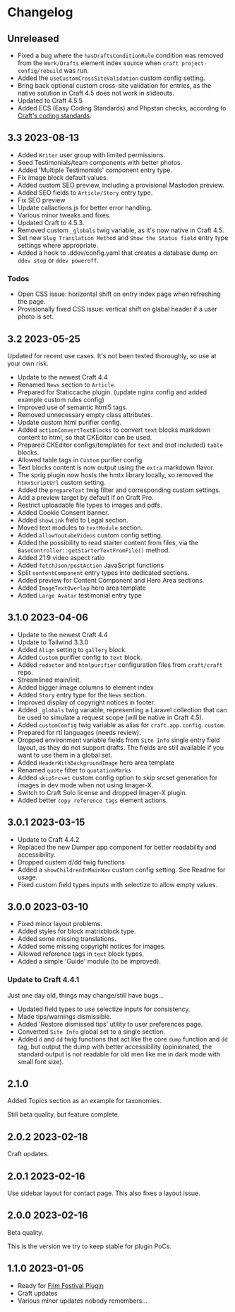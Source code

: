 # Changelog

## Unreleased

* Fixed a bug where the `hasDraftsConditionRule` condition was removed from the `Work/Drafts` element index source when `craft project-config/rebuild` was run.
* Added the `useCustomCrossSiteValidation` custom config setting.
* Bring back optional custom cross-site validation for entries, as the native solution in Craft 4.5 does not work in slideouts.
* Updated to Craft 4.5.5
* Added ECS (Easy Coding Standards) and Phpstan checks, according to [Craft's coding standards](https://craftcms.com/docs/4.x/extend/coding-guidelines.html).

## 3.3 2023-08-13

* Added `Writer` user group with limited permissions.
* Seed Testimonials/team components with better photos.
* Added 'Multiple Testimonials' component entry type.
* Fix image block default values.
* Added custom SEO preview, including a provisional Mastodon preview.
* Added SEO fields to `Article/Story` entry type.
* Fix SEO preview
* Update callactions.js for better error handling.
* Various minor tweaks and fixes.
* Updated Craft to 4.5.3.
* Removed custom `_globals` twig variable, as it's now native in Craft 4.5.
* Set new `Slug Translation Method` and `Show the Status field` entry type settings where appropriate.
* Added a hook to .ddev/config.yaml that creates a database dump on `ddev stop` or `ddev poweroff`.

### Todos

* Open CSS issue: horizontal shift on entry index page when refreshing the page.
* Provisionally fixed CSS issue: vertical shift on glabal header if a user photo is set.

## 3.2 2023-05-25

Updated for recent use cases. It's not been tested thoroughly, so use at your own risk.

* Update to the newest Craft 4.4
* Renamed `News` section to `Article`.
* Prepared for Staticcache plugin. (update nginx config and added example custom rules config)
* Improved use of semantic html5 tags.
* Removed unnecessary empty class attributes.
* Update custom html purifier config.
* Added `actionConvertTextBlocks` to convert `text` blocks markdown content to html, so that CKEditor can be used.
* Prepared CKEditor configs/templates for `text` and (not included) `table` blocks.
* Allowed table tags in `Custom` purifier config.
* Text blocks content is now output using the `extra` markdown flavor.
* The sprig plugin now hosts the hmtx library locally, so removed the `htmxScriptUrl` custom setting.
* Added the `prepareText` twig filter and corresponding custom settings.
* Add a preview target by default if on Craft Pro.
* Restrict uploadable file types to images and pdfs.
* Added Cookie Consent banner.
* Added `showLink` field to Legal section.
* Moved text modules to `textModule` section.
* Added `allowYoutubeVideos` custom config setting.
* Added the possibility to read starter content from files, via the `BaseController::getStarterTextFromFile()` method.
* Added 21:9 video aspect ratio
* Added `fetchJson/postAction` JavaScript functions
* Split `contentComponent` entry types into dedicated sections.
* Added preview for Content Component and Hero Area sections.
* Added `ImageTextOverlap` hero area template
* Added `Large Avatar` testimonial entry type

## 3.1.0 2023-04-06

* Update to the newest Craft 4.4
* Update to Tailwind 3.3.0
* Added `Align` setting to `gallery` block.
* Added `Custom` purifier config to `text` block.
* Added `redactor` and `htmlpurifier` configuration files from `craft/craft` repo.
* Streamlined main/init.
* Added bigger image columns to element index
* Added `Story` entry type for the `News` section.
* Improved display of copyright notices in footer.
* Added `_globals` twig variable, representing a Laravel collection that can be used to simulate a request scope (will be native in Craft 4.5).
* Added `customConfig` twig variable as alias for `craft.app.config.custom`.
* Prepared for rtl languages (needs review).
* Dropped environment variable fields from `Site Info` single entry field layout, as they do not support drafts. The fields are still available if you want to use them in a global set.
* Added `HeaderWithBackgroundImage` hero area template
* Renamed `quote` filter to `quotationMarks`
* Added `skipSrcset` custom config option to skip srcset generation for images in dev mode when not using Imager-X.
* Switch to Craft Solo license and dropped Imager-X plugin.
* Added better `copy reference tags` element actions.


## 3.0.1 2023-03-15

* Update to Craft 4.4.2
* Replaced the new Dumper app component for better readability and accessibility.
* Dropped custem d/dd twig functions
* Added a `showChildrenInMainNav` custom config setting. See Readme for usage.
* Fixed custom field types inputs with selectize to allow empty values.

## 3.0.0 2023-03-10

* Fixed minor layout problems.
* Added styles for block matrixblock type.
* Added some missing translations.
* Added some missing copyright notices for images.
* Allowed reference tags in `text` block types.
* Added a simple 'Guide' module (to be improved).

### Update to Craft 4.4.1

Just one day old, things may change/still have bugs...

* Updated field types to use selectize inputs for consistency.
* Made tips/warnings dismissible.
* Added 'Restore dismissed tips' utility to user preferences page.
* Converted `Site Info` global set to a single section.
* Added  `d` and `dd` twig functions that act like the core `dump` function and `dd` tag, but output the dump with better accessibility (opinionated, the standard output is not readable for old men like me in dark mode with small font size). 

## 2.1.0

Added Topics section as an example for taxonomies.

Still beta quality, but feature complete.

## 2.0.2 2023-02-18

Craft updates.

## 2.0.1 2023-02-16

Use sidebar layout for contact page.  This also fixes a layout issue.

## 2.0.0 2023-02-16

Beta quality.

This is the version we try to keep stable for plugin PoCs.

## 1.1.0 2023-01-05

* Ready for [Film Festival Plugin](https://github.com/wsydney76/craft-film-festival-light)
* Craft updates
* Various minor updates nobody remembers...